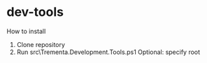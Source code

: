 # dev-tools
How to install
1) Clone repository
2) Run src\Trementa.Development.Tools.ps1
Optional: specify root
